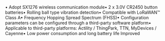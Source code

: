 • Adopt SX1276 wireless communication module• 2 x 3.0V CR2450 button batteries• Rolling ball type vibration detection• Compatible with LoRaWAN™ Class A• Frequency Hopping Spread Spectrum (FHSS)• Configuration parameters can be configured through a third-party software platform• Applicable to third-party platforms: Actility / ThingPark, TTN, MyDevices / Cayenne• Low power consumption and long battery life Improved
